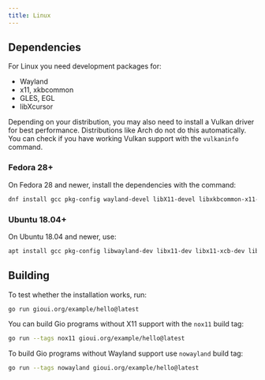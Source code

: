 ```yaml
---
title: Linux
---
```


## Dependencies

For Linux you need development packages for:

* Wayland
* x11, xkbcommon
* GLES, EGL
* libXcursor

Depending on your distribution, you may also need to install a Vulkan driver for best performance. Distributions like Arch do not do this automatically. You can check if you have working Vulkan support with the `vulkaninfo` command.

### Fedora 28+

On Fedora 28 and newer, install the dependencies with the command:

``` sh
dnf install gcc pkg-config wayland-devel libX11-devel libxkbcommon-x11-devel mesa-libGLES-devel mesa-libEGL-devel libXcursor-devel mesa-vulkan-devel
```

### Ubuntu 18.04+

On Ubuntu 18.04 and newer, use:

``` sh
apt install gcc pkg-config libwayland-dev libx11-dev libx11-xcb-dev libxkbcommon-x11-dev libgles2-mesa-dev libegl1-mesa-dev libffi-dev libxcursor-dev libvulkan-dev
```

## Building

To test whether the installation works, run:

``` sh
go run gioui.org/example/hello@latest
```

You can build Gio programs without X11 support with the `nox11` build tag:

``` sh
go run --tags nox11 gioui.org/example/hello@latest
```

To build Gio programs without Wayland support use `nowayland` build tag:

``` sh
go run --tags nowayland gioui.org/example/hello@latest
```
